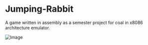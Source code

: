 # Jumping-Rabbit
A game written in assembly as a semester project for coal in x8086 architecture emulator.

![Image](https://github.com/user-attachments/assets/2c6d9c39-0a09-45de-8e21-81036eb22913)
